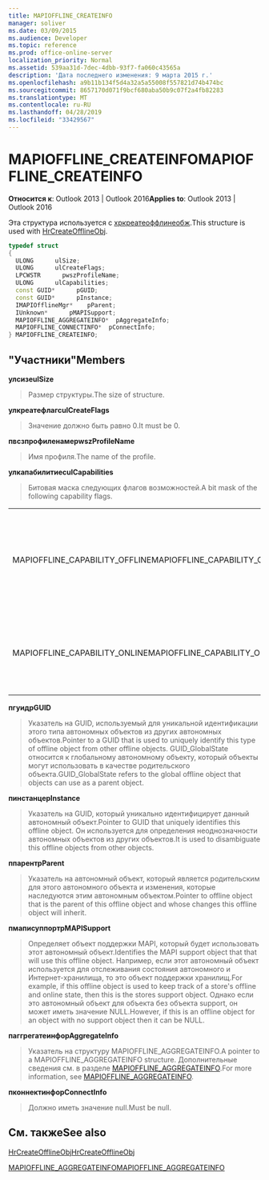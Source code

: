 ```yaml
---
title: MAPIOFFLINE_CREATEINFO
manager: soliver
ms.date: 03/09/2015
ms.audience: Developer
ms.topic: reference
ms.prod: office-online-server
localization_priority: Normal
ms.assetid: 539aa31d-7dec-4dbb-93f7-fa060c43565a
description: 'Дата последнего изменения: 9 марта 2015 г.'
ms.openlocfilehash: a9b11b134f5d4a32a5a55008f557821d74b474bc
ms.sourcegitcommit: 8657170d071f9bcf680aba50b9c07f2a4fb82283
ms.translationtype: MT
ms.contentlocale: ru-RU
ms.lasthandoff: 04/28/2019
ms.locfileid: "33429567"
---
```

# <a name="mapioffline_createinfo"></a><span data-ttu-id="5b24a-103">MAPIOFFLINE_CREATEINFO</span><span class="sxs-lookup"><span data-stu-id="5b24a-103">MAPIOFFLINE_CREATEINFO</span></span>

  
  
<span data-ttu-id="5b24a-104">**Относится к**: Outlook 2013 | Outlook 2016</span><span class="sxs-lookup"><span data-stu-id="5b24a-104">**Applies to**: Outlook 2013 | Outlook 2016</span></span> 
  
<span data-ttu-id="5b24a-105">Эта структура используется с [хркреатеоффлинеобж](hrcreateofflineobj.md).</span><span class="sxs-lookup"><span data-stu-id="5b24a-105">This structure is used with [HrCreateOfflineObj](hrcreateofflineobj.md).</span></span>
  
```cpp
typedef struct
{
  ULONG      ulSize;
  ULONG      ulCreateFlags;
  LPCWSTR      pwszProfileName;
  ULONG      ulCapabilities;
  const GUID*      pGUID;
  const GUID*      pInstance;
  IMAPIOfflineMgr*    pParent;
  IUnknown*      pMAPISupport;
  MAPIOFFLINE_AGGREGATEINFO*  pAggregateInfo;
  MAPIOFFLINE_CONNECTINFO*  pConnectInfo;
} MAPIOFFLINE_CREATEINFO;
```

## <a name="members"></a><span data-ttu-id="5b24a-106">"Участники"</span><span class="sxs-lookup"><span data-stu-id="5b24a-106">Members</span></span>

 <span data-ttu-id="5b24a-107">**улсизе**</span><span class="sxs-lookup"><span data-stu-id="5b24a-107">**ulSize**</span></span>
  
> <span data-ttu-id="5b24a-108">Размер структуры.</span><span class="sxs-lookup"><span data-stu-id="5b24a-108">The size of structure.</span></span>
    
 <span data-ttu-id="5b24a-109">**улкреатефлагс**</span><span class="sxs-lookup"><span data-stu-id="5b24a-109">**ulCreateFlags**</span></span>
  
> <span data-ttu-id="5b24a-110">Значение должно быть равно 0.</span><span class="sxs-lookup"><span data-stu-id="5b24a-110">It must be 0.</span></span>
    
 <span data-ttu-id="5b24a-111">**пвсзпрофиленаме**</span><span class="sxs-lookup"><span data-stu-id="5b24a-111">**pwszProfileName**</span></span>
  
> <span data-ttu-id="5b24a-112">Имя профиля.</span><span class="sxs-lookup"><span data-stu-id="5b24a-112">The name of the profile.</span></span>
    
 <span data-ttu-id="5b24a-113">**улкапабилитиес**</span><span class="sxs-lookup"><span data-stu-id="5b24a-113">**ulCapabilities**</span></span>
  
> <span data-ttu-id="5b24a-114">Битовая маска следующих флагов возможностей.</span><span class="sxs-lookup"><span data-stu-id="5b24a-114">A bit mask of the following capability flags.</span></span>
    
|||
|:-----|:-----|
|<span data-ttu-id="5b24a-115">MAPIOFFLINE_CAPABILITY_OFFLINE</span><span class="sxs-lookup"><span data-stu-id="5b24a-115">MAPIOFFLINE_CAPABILITY_OFFLINE</span></span>  <br/> |<span data-ttu-id="5b24a-116">Автономный объект способен переходить в автономный режим.</span><span class="sxs-lookup"><span data-stu-id="5b24a-116">The offline object is capable of going offline.</span></span>  <br/> |
|<span data-ttu-id="5b24a-117">MAPIOFFLINE_CAPABILITY_ONLINE</span><span class="sxs-lookup"><span data-stu-id="5b24a-117">MAPIOFFLINE_CAPABILITY_ONLINE</span></span>  <br/> |<span data-ttu-id="5b24a-118">Автономный объект способен работать в сети.</span><span class="sxs-lookup"><span data-stu-id="5b24a-118">The offline object is capable of going online.</span></span>  <br/> |
   
 <span data-ttu-id="5b24a-119">**пгуид**</span><span class="sxs-lookup"><span data-stu-id="5b24a-119">**pGUID**</span></span>
  
> <span data-ttu-id="5b24a-120">Указатель на GUID, используемый для уникальной идентификации этого типа автономных объектов из других автономных объектов.</span><span class="sxs-lookup"><span data-stu-id="5b24a-120">Pointer to a GUID that is used to uniquely identify this type of offline object from other offline objects.</span></span> <span data-ttu-id="5b24a-121">GUID_GlobalState относится к глобальному автономному объекту, который объекты могут использовать в качестве родительского объекта.</span><span class="sxs-lookup"><span data-stu-id="5b24a-121">GUID_GlobalState refers to the global offline object that objects can use as a parent object.</span></span>
    
 <span data-ttu-id="5b24a-122">**пинстанце**</span><span class="sxs-lookup"><span data-stu-id="5b24a-122">**pInstance**</span></span>
  
> <span data-ttu-id="5b24a-123">Указатель на GUID, который уникально идентифицирует данный автономный объект.</span><span class="sxs-lookup"><span data-stu-id="5b24a-123">Pointer to GUID that uniquely identifies this offline object.</span></span> <span data-ttu-id="5b24a-124">Он используется для определения неоднозначности автономных объектов из других объектов.</span><span class="sxs-lookup"><span data-stu-id="5b24a-124">It is used to disambiguate this offline objects from other objects.</span></span>
    
 <span data-ttu-id="5b24a-125">**ппарент**</span><span class="sxs-lookup"><span data-stu-id="5b24a-125">**pParent**</span></span>
  
> <span data-ttu-id="5b24a-126">Указатель на автономный объект, который является родительским для этого автономного объекта и изменения, которые наследуются этим автономным объектом.</span><span class="sxs-lookup"><span data-stu-id="5b24a-126">Pointer to offline object that is the parent of this offline object and whose changes this offline object will inherit.</span></span>
    
 <span data-ttu-id="5b24a-127">**пмаписуппорт**</span><span class="sxs-lookup"><span data-stu-id="5b24a-127">**pMAPISupport**</span></span>
  
>  <span data-ttu-id="5b24a-128">Определяет объект поддержки MAPI, который будет использовать этот автономный объект.</span><span class="sxs-lookup"><span data-stu-id="5b24a-128">Identifies the MAPI support object that that will use this offline object.</span></span> <span data-ttu-id="5b24a-129">Например, если этот автономный объект используется для отслеживания состояния автономного и Интернет-хранилища, то это объект поддержки хранилищ.</span><span class="sxs-lookup"><span data-stu-id="5b24a-129">For example, if this offline object is used to keep track of a store's offline and online state, then this is the stores support object.</span></span> <span data-ttu-id="5b24a-130">Однако если это автономный объект для объекта без объекта support, он может иметь значение NULL.</span><span class="sxs-lookup"><span data-stu-id="5b24a-130">However, if this is an offline object for an object with no support object then it can be NULL.</span></span> 
    
 <span data-ttu-id="5b24a-131">**паггрегатеинфо**</span><span class="sxs-lookup"><span data-stu-id="5b24a-131">**pAggregateInfo**</span></span>
  
> <span data-ttu-id="5b24a-132">Указатель на структуру MAPIOFFLINE_AGGREGATEINFO.</span><span class="sxs-lookup"><span data-stu-id="5b24a-132">A pointer to a MAPIOFFLINE_AGGREGATEINFO structure.</span></span> <span data-ttu-id="5b24a-133">Дополнительные сведения см. в разделе [MAPIOFFLINE_AGGREGATEINFO](mapioffline_aggregateinfo.md).</span><span class="sxs-lookup"><span data-stu-id="5b24a-133">For more information, see [MAPIOFFLINE_AGGREGATEINFO](mapioffline_aggregateinfo.md).</span></span>
    
 <span data-ttu-id="5b24a-134">**пконнектинфо**</span><span class="sxs-lookup"><span data-stu-id="5b24a-134">**pConnectInfo**</span></span>
  
> <span data-ttu-id="5b24a-135">Должно иметь значение null.</span><span class="sxs-lookup"><span data-stu-id="5b24a-135">Must be null.</span></span>
    
## <a name="see-also"></a><span data-ttu-id="5b24a-136">См. также</span><span class="sxs-lookup"><span data-stu-id="5b24a-136">See also</span></span>



[<span data-ttu-id="5b24a-137">HrCreateOfflineObj</span><span class="sxs-lookup"><span data-stu-id="5b24a-137">HrCreateOfflineObj</span></span>](hrcreateofflineobj.md)
  
[<span data-ttu-id="5b24a-138">MAPIOFFLINE_AGGREGATEINFO</span><span class="sxs-lookup"><span data-stu-id="5b24a-138">MAPIOFFLINE_AGGREGATEINFO</span></span>](mapioffline_aggregateinfo.md)

